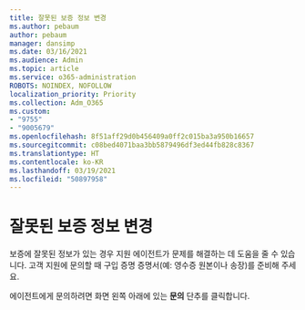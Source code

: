 ```yaml
---
title: 잘못된 보증 정보 변경
ms.author: pebaum
author: pebaum
manager: dansimp
ms.date: 03/16/2021
ms.audience: Admin
ms.topic: article
ms.service: o365-administration
ROBOTS: NOINDEX, NOFOLLOW
localization_priority: Priority
ms.collection: Adm_O365
ms.custom:
- "9755"
- "9005679"
ms.openlocfilehash: 8f51aff29d0b456409a0ff2c015ba3a950b16657
ms.sourcegitcommit: c08bed4071baa3bb5879496df3ed44fb828c8367
ms.translationtype: HT
ms.contentlocale: ko-KR
ms.lasthandoff: 03/19/2021
ms.locfileid: "50897958"
---
```

# <a name="change-incorrect-warranty-information"></a>잘못된 보증 정보 변경

보증에 잘못된 정보가 있는 경우 지원 에이전트가 문제를 해결하는 데 도움을 줄 수 있습니다. 고객 지원에 문의할 때 구입 증명 증명서(예: 영수증 원본이나 송장)를 준비해 주세요.

에이전트에게 문의하려면 화면 왼쪽 아래에 있는 **문의** 단추를 클릭합니다.